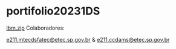 # portifolio20231DS
[Ibm.zip](https://github.com/joaopedrosantanamotalol/portifolio20231DS/files/13198359/Ibm.zip)
Colaboradores:

e211.mtecdsfatec@etec.sp.gov.br &
e211.ccdams@etec.sp.gov.br
